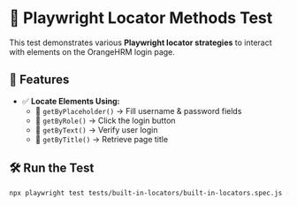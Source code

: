 # 🚀 Playwright Locator Methods Test  

This test demonstrates various **Playwright locator strategies** to interact with elements on the OrangeHRM login page.  

## 📌 Features  
- ✅ **Locate Elements Using:**  
  - 🔹 `getByPlaceholder()` → Fill username & password fields  
  - 🔹 `getByRole()` → Click the login button  
  - 🔹 `getByText()` → Verify user login  
  - 🔹 `getByTitle()` → Retrieve page title  

## 🛠 Run the Test  
```sh
npx playwright test tests/built-in-locators/built-in-locators.spec.js --project chromium --headed
